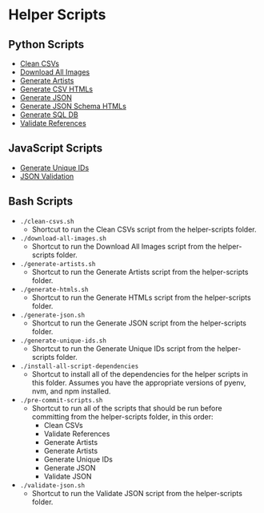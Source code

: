 # Helper Scripts

## Python Scripts
* [Clean CSVs](/helper-scripts/clean-csvs/README.md)
* [Download All Images](/helper-scripts/download-all-images/README.md)
* [Generate Artists](/helper-scripts/generate-artists/README.md)
* [Generate CSV HTMLs](/helper-scripts/generate-artists/README.md)
* [Generate JSON](/helper-scripts/generate-json/README.md)
* [Generate JSON Schema HTMLs](/helper-scripts/generate-json-schema-htmls/README.md)
* [Generate SQL DB](/helper-scripts/generate-sql-db/README.md)
* [Validate References](/helper-scripts/validate-references/README.md)

## JavaScript Scripts
* [Generate Unique IDs](/helper-scripts/generate-unique-ids/README.md)
* [JSON Validation](/helper-scripts/json-validation/README.md)

## Bash Scripts
* `./clean-csvs.sh`
    * Shortcut to run the Clean CSVs script from the helper-scripts folder.
* `./download-all-images.sh`
    * Shortcut to run the Download All Images script from the helper-scripts folder.
* `./generate-artists.sh`
    * Shortcut to run the Generate Artists script from the helper-scripts folder.
* `./generate-htmls.sh`
    * Shortcut to run the Generate HTMLs script from the helper-scripts folder.
* `./generate-json.sh`
    * Shortcut to run the Generate JSON script from the helper-scripts folder.
* `./generate-unique-ids.sh`
    * Shortcut to run the Generate Unique IDs script from the helper-scripts folder.
* `./install-all-script-dependencies`
    * Shortcut to install all of the dependencies for the helper scripts in this folder. Assumes you have the appropriate versions of pyenv, nvm, and npm installed.
* `./pre-commit-scripts.sh`
    * Shortcut to run all of the scripts that should be run before committing from the helper-scripts folder, in this order:
        * Clean CSVs
        * Validate References
        * Generate Artists
        * Generate Artists
        * Generate Unique IDs
        * Generate JSON
        * Validate JSON
* `./validate-json.sh`
    * Shortcut to run the Validate JSON script from the helper-scripts folder.